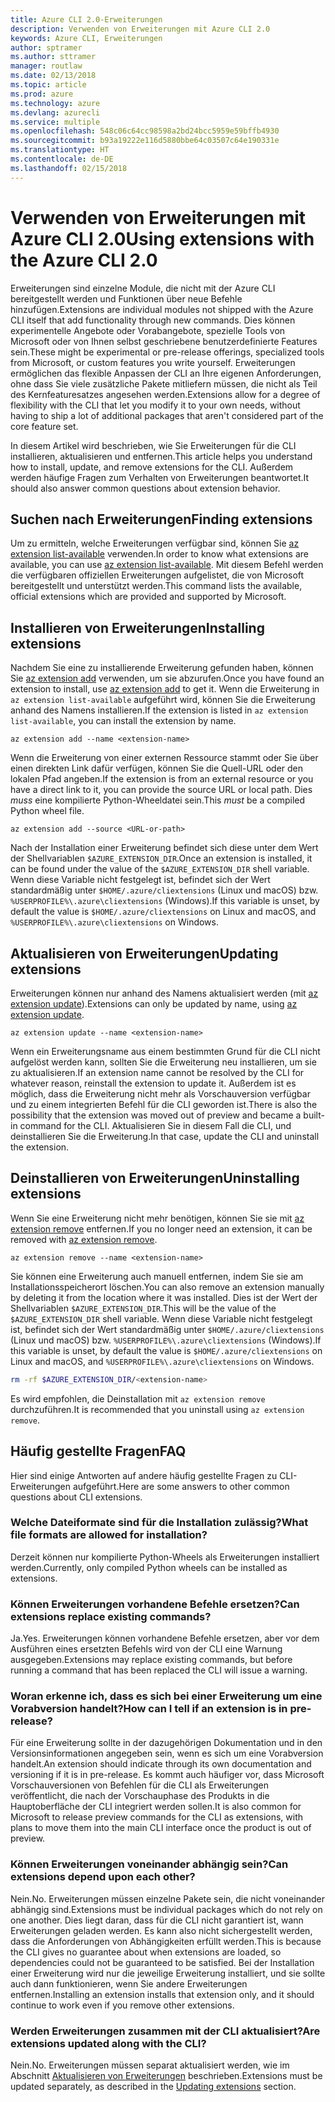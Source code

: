 ```yaml
---
title: Azure CLI 2.0-Erweiterungen
description: Verwenden von Erweiterungen mit Azure CLI 2.0
keywords: Azure CLI, Erweiterungen
author: sptramer
ms.author: sttramer
manager: routlaw
ms.date: 02/13/2018
ms.topic: article
ms.prod: azure
ms.technology: azure
ms.devlang: azurecli
ms.service: multiple
ms.openlocfilehash: 548c06c64cc98598a2bd24bcc5959e59bffb4930
ms.sourcegitcommit: b93a19222e116d5880bbe64c03507c64e190331e
ms.translationtype: HT
ms.contentlocale: de-DE
ms.lasthandoff: 02/15/2018
---
```

# <a name="using-extensions-with-the-azure-cli-20"></a><span data-ttu-id="ebaf0-104">Verwenden von Erweiterungen mit Azure CLI 2.0</span><span class="sxs-lookup"><span data-stu-id="ebaf0-104">Using extensions with the Azure CLI 2.0</span></span>

<span data-ttu-id="ebaf0-105">Erweiterungen sind einzelne Module, die nicht mit der Azure CLI bereitgestellt werden und Funktionen über neue Befehle hinzufügen.</span><span class="sxs-lookup"><span data-stu-id="ebaf0-105">Extensions are individual modules not shipped with the Azure CLI itself that add functionality through new commands.</span></span> <span data-ttu-id="ebaf0-106">Dies können experimentelle Angebote oder Vorabangebote, spezielle Tools von Microsoft oder von Ihnen selbst geschriebene benutzerdefinierte Features sein.</span><span class="sxs-lookup"><span data-stu-id="ebaf0-106">These might be experimental or pre-release offerings, specialized tools from Microsoft, or custom features you write yourself.</span></span> <span data-ttu-id="ebaf0-107">Erweiterungen ermöglichen das flexible Anpassen der CLI an Ihre eigenen Anforderungen, ohne dass Sie viele zusätzliche Pakete mitliefern müssen, die nicht als Teil des Kernfeaturesatzes angesehen werden.</span><span class="sxs-lookup"><span data-stu-id="ebaf0-107">Extensions allow for a degree of flexibility with the CLI that let you modify it to your own needs, without having to ship a lot of additional packages that aren't considered part of the core feature set.</span></span>

<span data-ttu-id="ebaf0-108">In diesem Artikel wird beschrieben, wie Sie Erweiterungen für die CLI installieren, aktualisieren und entfernen.</span><span class="sxs-lookup"><span data-stu-id="ebaf0-108">This article helps you understand how to install, update, and remove extensions for the CLI.</span></span> <span data-ttu-id="ebaf0-109">Außerdem werden häufige Fragen zum Verhalten von Erweiterungen beantwortet.</span><span class="sxs-lookup"><span data-stu-id="ebaf0-109">It should also answer common questions about extension behavior.</span></span>

## <a name="finding-extensions"></a><span data-ttu-id="ebaf0-110">Suchen nach Erweiterungen</span><span class="sxs-lookup"><span data-stu-id="ebaf0-110">Finding extensions</span></span>

<span data-ttu-id="ebaf0-111">Um zu ermitteln, welche Erweiterungen verfügbar sind, können Sie [az extension list-available](/cli/azure/extension?view=azure-cli-latest#az_extension_list_available) verwenden.</span><span class="sxs-lookup"><span data-stu-id="ebaf0-111">In order to know what extensions are available, you can use [az extension list-available](/cli/azure/extension?view=azure-cli-latest#az_extension_list_available).</span></span> <span data-ttu-id="ebaf0-112">Mit diesem Befehl werden die verfügbaren offiziellen Erweiterungen aufgelistet, die von Microsoft bereitgestellt und unterstützt werden.</span><span class="sxs-lookup"><span data-stu-id="ebaf0-112">This command lists the available, official extensions which are provided and supported by Microsoft.</span></span>

## <a name="installing-extensions"></a><span data-ttu-id="ebaf0-113">Installieren von Erweiterungen</span><span class="sxs-lookup"><span data-stu-id="ebaf0-113">Installing extensions</span></span>

<span data-ttu-id="ebaf0-114">Nachdem Sie eine zu installierende Erweiterung gefunden haben, können Sie [az extension add](https://docs.microsoft.com/en-us/cli/azure/extension?view=azure-cli-latest#az_extension_add) verwenden, um sie abzurufen.</span><span class="sxs-lookup"><span data-stu-id="ebaf0-114">Once you have found an extension to install, use [az extension add](https://docs.microsoft.com/en-us/cli/azure/extension?view=azure-cli-latest#az_extension_add) to get it.</span></span> <span data-ttu-id="ebaf0-115">Wenn die Erweiterung in `az extension list-available` aufgeführt wird, können Sie die Erweiterung anhand des Namens installieren.</span><span class="sxs-lookup"><span data-stu-id="ebaf0-115">If the extension is listed in `az extension list-available`, you can install the extension by name.</span></span>

```azurecli
az extension add --name <extension-name>
```

<span data-ttu-id="ebaf0-116">Wenn die Erweiterung von einer externen Ressource stammt oder Sie über einen direkten Link dafür verfügen, können Sie die Quell-URL oder den lokalen Pfad angeben.</span><span class="sxs-lookup"><span data-stu-id="ebaf0-116">If the extension is from an external resource or you have a direct link to it, you can provide the source URL or local path.</span></span> <span data-ttu-id="ebaf0-117">Dies _muss_ eine kompilierte Python-Wheeldatei sein.</span><span class="sxs-lookup"><span data-stu-id="ebaf0-117">This _must_ be a compiled Python wheel file.</span></span>

```azurecli
az extension add --source <URL-or-path>
```

<span data-ttu-id="ebaf0-118">Nach der Installation einer Erweiterung befindet sich diese unter dem Wert der Shellvariablen `$AZURE_EXTENSION_DIR`.</span><span class="sxs-lookup"><span data-stu-id="ebaf0-118">Once an extension is installed, it can be found under the value of the `$AZURE_EXTENSION_DIR` shell variable.</span></span> <span data-ttu-id="ebaf0-119">Wenn diese Variable nicht festgelegt ist, befindet sich der Wert standardmäßig unter `$HOME/.azure/cliextensions` (Linux und macOS) bzw. `%USERPROFILE%\.azure\cliextensions` (Windows).</span><span class="sxs-lookup"><span data-stu-id="ebaf0-119">If this variable is unset, by default the value is `$HOME/.azure/cliextensions` on Linux and macOS, and `%USERPROFILE%\.azure\cliextensions` on Windows.</span></span>

## <a name="updating-extensions"></a><span data-ttu-id="ebaf0-120">Aktualisieren von Erweiterungen</span><span class="sxs-lookup"><span data-stu-id="ebaf0-120">Updating extensions</span></span>

<span data-ttu-id="ebaf0-121">Erweiterungen können nur anhand des Namens aktualisiert werden (mit [az extension update](https://docs.microsoft.com/en-us/cli/azure/extension?view=azure-cli-latest#az_extension_update)).</span><span class="sxs-lookup"><span data-stu-id="ebaf0-121">Extensions can only be updated by name, using [az extension update](https://docs.microsoft.com/en-us/cli/azure/extension?view=azure-cli-latest#az_extension_update).</span></span>

```azurecli
az extension update --name <extension-name>
```

<span data-ttu-id="ebaf0-122">Wenn ein Erweiterungsname aus einem bestimmten Grund für die CLI nicht aufgelöst werden kann, sollten Sie die Erweiterung neu installieren, um sie zu aktualisieren.</span><span class="sxs-lookup"><span data-stu-id="ebaf0-122">If an extension name cannot be resolved by the CLI for whatever reason, reinstall the extension to update it.</span></span> <span data-ttu-id="ebaf0-123">Außerdem ist es möglich, dass die Erweiterung nicht mehr als Vorschauversion verfügbar und zu einem integrierten Befehl für die CLI geworden ist.</span><span class="sxs-lookup"><span data-stu-id="ebaf0-123">There is also the possibility that the extension was moved out of preview and became a built-in command for the CLI.</span></span> <span data-ttu-id="ebaf0-124">Aktualisieren Sie in diesem Fall die CLI, und deinstallieren Sie die Erweiterung.</span><span class="sxs-lookup"><span data-stu-id="ebaf0-124">In that case, update the CLI and uninstall the extension.</span></span>

## <a name="uninstalling-extensions"></a><span data-ttu-id="ebaf0-125">Deinstallieren von Erweiterungen</span><span class="sxs-lookup"><span data-stu-id="ebaf0-125">Uninstalling extensions</span></span>

<span data-ttu-id="ebaf0-126">Wenn Sie eine Erweiterung nicht mehr benötigen, können Sie sie mit [az extension remove](https://docs.microsoft.com/en-us/cli/azure/extension?view=azure-cli-latest#az_extension_remove) entfernen.</span><span class="sxs-lookup"><span data-stu-id="ebaf0-126">If you no longer need an extension, it can be removed with [az extension remove](https://docs.microsoft.com/en-us/cli/azure/extension?view=azure-cli-latest#az_extension_remove).</span></span>

```azurecli
az extension remove --name <extension-name>
```

<span data-ttu-id="ebaf0-127">Sie können eine Erweiterung auch manuell entfernen, indem Sie sie am Installationsspeicherort löschen.</span><span class="sxs-lookup"><span data-stu-id="ebaf0-127">You can also remove an extension manually by deleting it from the location where it was installed.</span></span> <span data-ttu-id="ebaf0-128">Dies ist der Wert der Shellvariablen `$AZURE_EXTENSION_DIR`.</span><span class="sxs-lookup"><span data-stu-id="ebaf0-128">This will be the value of the `$AZURE_EXTENSION_DIR` shell variable.</span></span> <span data-ttu-id="ebaf0-129">Wenn diese Variable nicht festgelegt ist, befindet sich der Wert standardmäßig unter `$HOME/.azure/cliextensions` (Linux und macOS) bzw. `%USERPROFILE%\.azure\cliextensions` (Windows).</span><span class="sxs-lookup"><span data-stu-id="ebaf0-129">If this variable is unset, by default the value is `$HOME/.azure/cliextensions` on Linux and macOS, and `%USERPROFILE%\.azure\cliextensions` on Windows.</span></span>

```bash
rm -rf $AZURE_EXTENSION_DIR/<extension-name>
```

<span data-ttu-id="ebaf0-130">Es wird empfohlen, die Deinstallation mit `az extension remove` durchzuführen.</span><span class="sxs-lookup"><span data-stu-id="ebaf0-130">It is recommended that you uninstall using `az extension remove`.</span></span>

## <a name="faq"></a><span data-ttu-id="ebaf0-131">Häufig gestellte Fragen</span><span class="sxs-lookup"><span data-stu-id="ebaf0-131">FAQ</span></span>

<span data-ttu-id="ebaf0-132">Hier sind einige Antworten auf andere häufig gestellte Fragen zu CLI-Erweiterungen aufgeführt.</span><span class="sxs-lookup"><span data-stu-id="ebaf0-132">Here are some answers to other common questions about CLI extensions.</span></span>

### <a name="what-file-formats-are-allowed-for-installation"></a><span data-ttu-id="ebaf0-133">Welche Dateiformate sind für die Installation zulässig?</span><span class="sxs-lookup"><span data-stu-id="ebaf0-133">What file formats are allowed for installation?</span></span>

<span data-ttu-id="ebaf0-134">Derzeit können nur kompilierte Python-Wheels als Erweiterungen installiert werden.</span><span class="sxs-lookup"><span data-stu-id="ebaf0-134">Currently, only compiled Python wheels can be installed as extensions.</span></span>

### <a name="can-extensions-replace-existing-commands"></a><span data-ttu-id="ebaf0-135">Können Erweiterungen vorhandene Befehle ersetzen?</span><span class="sxs-lookup"><span data-stu-id="ebaf0-135">Can extensions replace existing commands?</span></span>

<span data-ttu-id="ebaf0-136">Ja.</span><span class="sxs-lookup"><span data-stu-id="ebaf0-136">Yes.</span></span> <span data-ttu-id="ebaf0-137">Erweiterungen können vorhandene Befehle ersetzen, aber vor dem Ausführen eines ersetzten Befehls wird von der CLI eine Warnung ausgegeben.</span><span class="sxs-lookup"><span data-stu-id="ebaf0-137">Extensions may replace existing commands, but before running a command that has been replaced the CLI will issue a warning.</span></span>

### <a name="how-can-i-tell-if-an-extension-is-in-pre-release"></a><span data-ttu-id="ebaf0-138">Woran erkenne ich, dass es sich bei einer Erweiterung um eine Vorabversion handelt?</span><span class="sxs-lookup"><span data-stu-id="ebaf0-138">How can I tell if an extension is in pre-release?</span></span>

<span data-ttu-id="ebaf0-139">Für eine Erweiterung sollte in der dazugehörigen Dokumentation und in den Versionsinformationen angegeben sein, wenn es sich um eine Vorabversion handelt.</span><span class="sxs-lookup"><span data-stu-id="ebaf0-139">An extension should indicate through its own documentation and versioning if it is in pre-release.</span></span> <span data-ttu-id="ebaf0-140">Es kommt auch häufiger vor, dass Microsoft Vorschauversionen von Befehlen für die CLI als Erweiterungen veröffentlicht, die nach der Vorschauphase des Produkts in die Hauptoberfläche der CLI integriert werden sollen.</span><span class="sxs-lookup"><span data-stu-id="ebaf0-140">It is also common for Microsoft to release preview commands for the CLI as extensions, with plans to move them into the main CLI interface once the product is out of preview.</span></span>

### <a name="can-extensions-depend-upon-each-other"></a><span data-ttu-id="ebaf0-141">Können Erweiterungen voneinander abhängig sein?</span><span class="sxs-lookup"><span data-stu-id="ebaf0-141">Can extensions depend upon each other?</span></span>

<span data-ttu-id="ebaf0-142">Nein.</span><span class="sxs-lookup"><span data-stu-id="ebaf0-142">No.</span></span> <span data-ttu-id="ebaf0-143">Erweiterungen müssen einzelne Pakete sein, die nicht voneinander abhängig sind.</span><span class="sxs-lookup"><span data-stu-id="ebaf0-143">Extensions must be individual packages which do not rely on one another.</span></span> <span data-ttu-id="ebaf0-144">Dies liegt daran, dass für die CLI nicht garantiert ist, wann Erweiterungen geladen werden. Es kann also nicht sichergestellt werden, dass die Anforderungen von Abhängigkeiten erfüllt werden.</span><span class="sxs-lookup"><span data-stu-id="ebaf0-144">This is because the CLI gives no guarantee about when extensions are loaded, so dependencies could not be guaranteed to be satisfied.</span></span> <span data-ttu-id="ebaf0-145">Bei der Installation einer Erweiterung wird nur die jeweilige Erweiterung installiert, und sie sollte auch dann funktionieren, wenn Sie andere Erweiterungen entfernen.</span><span class="sxs-lookup"><span data-stu-id="ebaf0-145">Installing an extension installs that extension only, and it should continue to work even if you remove other extensions.</span></span>

### <a name="are-extensions-updated-along-with-the-cli"></a><span data-ttu-id="ebaf0-146">Werden Erweiterungen zusammen mit der CLI aktualisiert?</span><span class="sxs-lookup"><span data-stu-id="ebaf0-146">Are extensions updated along with the CLI?</span></span>

<span data-ttu-id="ebaf0-147">Nein.</span><span class="sxs-lookup"><span data-stu-id="ebaf0-147">No.</span></span> <span data-ttu-id="ebaf0-148">Erweiterungen müssen separat aktualisiert werden, wie im Abschnitt [Aktualisieren von Erweiterungen](#updating-extensions) beschrieben.</span><span class="sxs-lookup"><span data-stu-id="ebaf0-148">Extensions must be updated separately, as described in the [Updating extensions](#updating-extensions) section.</span></span>
